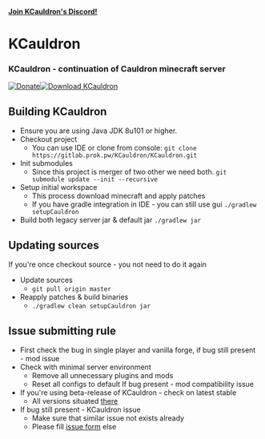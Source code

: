 **[Join KCauldron's Discord!](https://discord.gg/0nuu0DLm3WJq1Z23)**
# KCauldron
### KCauldron - continuation of Cauldron minecraft server
[![Donate][donate_img]][donate_url][![Download KCauldron][download_img]][download_url]

## Building KCauldron
* Ensure you are using Java JDK 8u101 or higher.
* Checkout project
  * You can use IDE or clone from console:
  `git clone https://gitlab.prok.pw/KCauldron/KCauldron.git`
* Init submodules
  * Since this project is merger of two other we need both.
  `git submodule update --init --recursive`
* Setup initial workspace
  * This process download minecraft and apply patches
  * If you have gradle integration in IDE - you can still use gui
  `./gradlew setupCauldron`
* Build both legacy server jar & default jar
  `./gradlew jar`

## Updating sources
If you're once checkout source - you not need to do it again
* Update sources
  * `git pull origin master`
* Reapply patches & build binaries
  * `./gradlew clean setupCauldron jar`


## Issue submitting rule
* First check the bug in single player and vanilla forge, if bug still present - mod issue
* Check with minimal server environment
  * Remove all unnecessary plugins and mods
  * Reset all configs to default
  If bug present - mod compatibility issue
* If you're using beta-release of KCauldron - check on latest stable
  * All versions situated [there](https://repo.prok.pw/pw/prok/KCauldron/?C=M&O=D)
* If bug still present - KCauldron issue
  * Make sure that similar issue not exists already
  * Please fill [issue form](https://gitlab.prok.pw/Prototik/KCauldron/issues/new) else

[donate_url]: https://prok.pw/donate.html
[donate_img]: https://prok.pw/donate.png
[download_url]: https://prok.pw/downloads.html#pw.prok:KCauldron
[download_img]: https://prok.pw/download.png